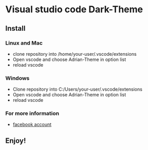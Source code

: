 # Visual studio code Dark-Theme

## Install

### Linux and Mac

- clone repository into /home/your-user/.vscode/extensions
- Open vscode and choose Adrian-Theme in option list
- reload vscode

### Windows

- Clone repository into C:/Users/your-user/.vscode/extensions
- Open vscode and choose Adrian-Theme in option list
- reload vscode

### For more information

- [facebook account](https://faceboook.com/adriangez7)

## Enjoy!
